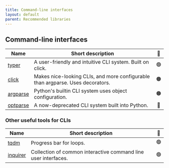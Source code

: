 ```yaml
---
title: Command-line interfaces
layout: default
parent: Recommended libraries
---
```


## Command-line interfaces

| Name                                                        | Short description                                                              | 🚦  |
| ----------------------------------------------------------- | ------------------------------------------------------------------------------ | :-: |
| [typer](https://typer.tiangolo.com/)                        | A user-friendly and intuitive CLI system. Built on click.                      | 🟢  |
| [click](https://click.palletsprojects.com/)                 | Makes nice-looking CLIs, and more configurable than argparse. Uses decorators. | 🟠  |
| [argparse](https://docs.python.org/3/library/argparse.html) | Python's builtin CLI system uses object configuration.                         | 🟠  |
| [optparse](https://docs.python.org/3/library/optparse.html) | A now-deprecated CLI system built into Python.                                 | 🔴  |

### Other useful tools for CLIs

| Name                                                  | Short description                                              | 🚦  |
| ----------------------------------------------------- | -------------------------------------------------------------- | :-: |
| [tqdm](https://tqdm.github.io/)                       | Progress bar for loops.                                        | 🟢  |
| [inquirer](https://github.com/magmax/python-inquirer) | Collection of common interactive command line user interfaces. | 🟢  |
